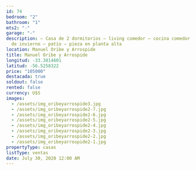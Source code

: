 ```yaml
---
id: 74
bedroom: "2"
bathroom: "1"
mts2: "-"
garage: "-"
description: – Casa de 2 dormitorios – living comedor – cocina comedor – estar
  de invierno – patio – pieza en planta alta
location: Manuel Oribe y Arrospide
title: Manuel Oribe y Arrospide
longitud: -33.3814601
latitud: -56.5258322
price: "105000"
destacada: true
soldout: false
rented: false
currency: U$S
images:
  - /assets/img_oribeyarrospide3.jpg
  - /assets/img_oribeyarrospide2-7.jpg
  - /assets/img_oribeyarrospide2-6.jpg
  - /assets/img_oribeyarrospide2-5.jpg
  - /assets/img_oribeyarrospide2-4.jpg
  - /assets/img_oribeyarrospide2-3.jpg
  - /assets/img_oribeyarrospide2-2.jpg
  - /assets/img_oribeyarrospide2-1.jpg
propertyType: casas
listType: ventas
date: July 30, 2020 12:00 AM
---
```


